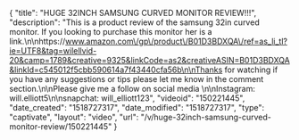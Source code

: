 {
    "title": "HUGE 32INCH SAMSUNG CURVED MONITOR REVIEW!!!",
    "description": "This is a product review of the samsung 32in curved monitor. If you looking to purchase this monitor her is a link.\n\nhttps:\/\/www.amazon.com\/gp\/product\/B01D3BDXQA\/ref=as_li_tl?ie=UTF8&tag=wilellvid-20&camp=1789&creative=9325&linkCode=as2&creativeASIN=B01D3BDXQA&linkId=c545012f5cbb590614a7f43440cfa56b\n\nThanks for watching if you have any suggestions or tips please let me know in the comment section.\n\nPlease give me a follow on social media \n\nInstagram: will.elliott5\n\nsnapchat: will_elliott123",
    "videoid": "150221445",
    "date_created": "1518727317",
    "date_modified": "1518727317",
    "type": "captivate",
    "layout": "video",
    "url": "\/v\/huge-32inch-samsung-curved-monitor-review\/150221445"
}